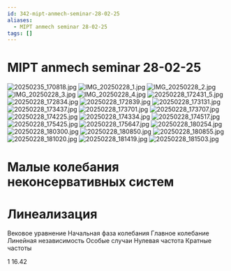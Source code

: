 ```yaml
---
id: 342-mipt-anmech-seminar-28-02-25
aliases:
  - MIPT anmech seminar 28-02-25
tags: []
---
```


# MIPT anmech seminar 28-02-25

![20250235_170818.jpg](assets/imgs/IMG_20250228_170818_edit_223004286825085.jpg)
![IMG_20250228_1.jpg](assets/imgs/IMG_20250228_171232_edit_223018642287476.jpg)
![IMG_20250228_2.jpg](assets/imgs/IMG_20250228_171239_edit_223029765108982.jpg)
![IMG_20250228_3.jpg](assets/imgs/IMG_20250228_171616_edit_223066539623395.jpg)
![IMG_20250228_4.jpg](assets/imgs/IMG_20250228_172032_edit_223078215756932.jpg)
![20250228_172431_5.jpg](assets/imgs/IMG_20250228_172431_edit_223100430903799.jpg)
![20250228_172834.jpg](assets/imgs/IMG_20250228_172834_edit_223350509249745.jpg)
![20250228_172839.jpg](assets/imgs/IMG_20250228_172839_edit_223366254587135.jpg)
![20250228_173131.jpg](assets/imgs/IMG_20250228_173131_edit_223708641066431.jpg)
![20250228_173437.jpg](assets/imgs/IMG_20250228_173437_edit_223728921465225.jpg)
![20250228_173701.jpg](assets/imgs/IMG_20250228_173701_edit_224390222624504.jpg)
![20250228_173707.jpg](assets/imgs/IMG_20250228_173707_edit_224407644687623.jpg)
![20250228_174225.jpg](assets/imgs/IMG_20250228_174225_edit_224425663606626.jpg)
![20250228_174334.jpg](assets/imgs/IMG_20250228_174334_edit_224443437907557.jpg)
![20250228_174517.jpg](assets/imgs/IMG_20250228_174517_edit_224457545090520.jpg)
![20250228_175425.jpg](assets/imgs/IMG_20250228_175425_edit_225593928365556.jpg)
![20250228_175647.jpg](assets/imgs/IMG_20250228_175647_edit_225609478062112.jpg)
![20250228_180254.jpg](assets/imgs/IMG_20250228_180254_edit_225630576400698.jpg)
![20250228_180300.jpg](assets/imgs/IMG_20250228_180300_edit_225665354217716.jpg)
![20250228_180850.jpg](assets/imgs/IMG_20250228_180850_edit_226049376757882.jpg)
![20250228_180855.jpg](assets/imgs/IMG_20250228_180855_edit_226036374023877.jpg)
![20250228_181020.jpg](assets/imgs/IMG_20250228_181020_edit_226024931798360.jpg)
![20250228_181419.jpg](assets/imgs/IMG_20250228_181419_edit_226013945802791.jpg)
![20250228_181503.jpg](assets/imgs/IMG_20250228_181503_edit_225997849918006.jpg)


# Малые колебания неконсервативных систем
# Линеализация
Вековое уравнение
Начальная фаза колебания
Главное колебание
Линейная независимость
Особые случаи
Нулевая частота
Кратные частоты

1
16.42
